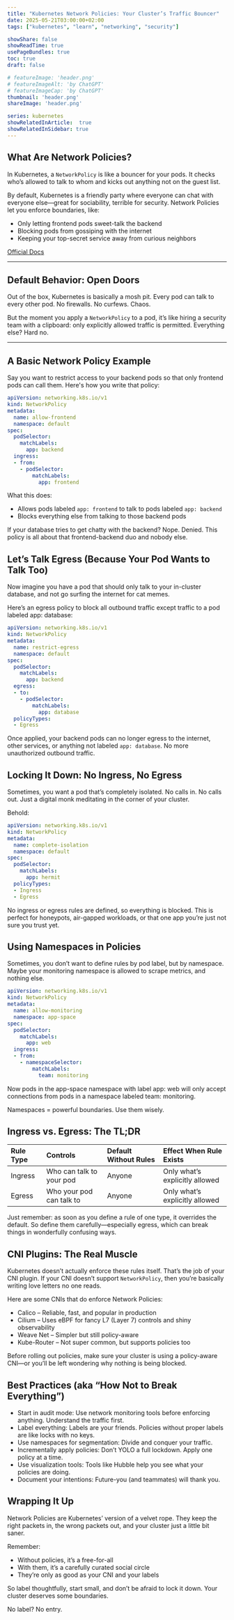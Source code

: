 ```yaml
---
title: "Kubernetes Network Policies: Your Cluster’s Traffic Bouncer"
date: 2025-05-21T03:00:00+02:00
tags: ["kubernetes", "learn", "networking", "security"]

showShare: false
showReadTime: true
usePageBundles: true
toc: true
draft: false

# featureImage: 'header.png'
# featureImageAlt: 'by ChatGPT'
# featureImageCap: 'by ChatGPT'
thumbnail: 'header.png'
shareImage: 'header.png'

series: kubernetes
showRelatedInArticle:  true
showRelatedInSidebar: true
---
```


## What Are Network Policies?

In Kubernetes, a `NetworkPolicy` is like a bouncer for your pods. It checks who’s allowed to talk to whom and kicks out anything not on the guest list.

By default, Kubernetes is a friendly party where everyone can chat with everyone else—great for sociability, terrible for security. Network Policies let you enforce boundaries, like:

* Only letting frontend pods sweet-talk the backend  
*  Blocking pods from gossiping with the internet  
*  Keeping your top-secret service away from curious neighbors

[Official Docs](https://kubernetes.io/docs/concepts/services-networking/network-policies/)

---

## Default Behavior: Open Doors

Out of the box, Kubernetes is basically a mosh pit. Every pod can talk to every other pod. No firewalls. No curfews. Chaos.

But the moment you apply a `NetworkPolicy` to a pod, it’s like hiring a security team with a clipboard: only explicitly allowed traffic is permitted. Everything else? Hard no.

---

## A Basic Network Policy Example

Say you want to restrict access to your backend pods so that only frontend pods can call them. Here's how you write that policy:

```yaml
apiVersion: networking.k8s.io/v1
kind: NetworkPolicy
metadata:
  name: allow-frontend
  namespace: default
spec:
  podSelector:
    matchLabels:
      app: backend
  ingress:
  - from:
    - podSelector:
        matchLabels:
          app: frontend
```

What this does:

* Allows pods labeled `app: frontend` to talk to pods labeled `app: backend`
* Blocks everything else from talking to those backend pods

If your database tries to get chatty with the backend? Nope. Denied. This policy is all about that frontend-backend duo and nobody else.

## Let’s Talk Egress (Because Your Pod Wants to Talk Too)

Now imagine you have a pod that should only talk to your in-cluster database, and not go surfing the internet for cat memes.

Here’s an egress policy to block all outbound traffic except traffic to a pod labeled app: database:

```yaml
apiVersion: networking.k8s.io/v1
kind: NetworkPolicy
metadata:
  name: restrict-egress
  namespace: default
spec:
  podSelector:
    matchLabels:
      app: backend
  egress:
  - to:
    - podSelector:
        matchLabels:
          app: database
  policyTypes:
  - Egress
```

Once applied, your backend pods can no longer egress to the internet, other services, or anything not labeled `app: database`. No more unauthorized outbound traffic.

## Locking It Down: No Ingress, No Egress

Sometimes, you want a pod that’s completely isolated. No calls in. No calls out. Just a digital monk meditating in the corner of your cluster.

Behold:
```yaml
apiVersion: networking.k8s.io/v1
kind: NetworkPolicy
metadata:
  name: complete-isolation
  namespace: default
spec:
  podSelector:
    matchLabels:
      app: hermit
  policyTypes:
  - Ingress
  - Egress
```

No ingress or egress rules are defined, so everything is blocked. This is perfect for honeypots, air-gapped workloads, or that one app you’re just not sure you trust yet.

## Using Namespaces in Policies

Sometimes, you don’t want to define rules by pod label, but by namespace. Maybe your monitoring namespace is allowed to scrape metrics, and nothing else.

```yaml
apiVersion: networking.k8s.io/v1
kind: NetworkPolicy
metadata:
  name: allow-monitoring
  namespace: app-space
spec:
  podSelector:
    matchLabels:
      app: web
  ingress:
  - from:
    - namespaceSelector:
        matchLabels:
          team: monitoring
```

Now pods in the app-space namespace with label app: web will only accept connections from pods in a namespace labeled team: monitoring.

Namespaces = powerful boundaries. Use them wisely.

## Ingress vs. Egress: The TL;DR

| Rule Type | Controls | Default Without Rules | Effect When Rule Exists |
|:---|:---|:---|:---|
| Ingress | Who can talk to your pod | Anyone | Only what’s explicitly allowed |
| Egress | Who your pod can talk to | Anyone | Only what’s explicitly allowed |

Just remember: as soon as you define a rule of one type, it overrides the default. So define them carefully—especially egress, which can break things in wonderfully confusing ways.

## CNI Plugins: The Real Muscle

Kubernetes doesn’t actually enforce these rules itself. That’s the job of your CNI plugin. If your CNI doesn’t support `NetworkPolicy`, then you’re basically writing love letters no one reads.

Here are some CNIs that do enforce Network Policies:
* Calico – Reliable, fast, and popular in production
* Cilium – Uses eBPF for fancy L7 (Layer 7) controls and shiny observability
* Weave Net – Simpler but still policy-aware
* Kube-Router – Not super common, but supports policies too

Before rolling out policies, make sure your cluster is using a policy-aware CNI—or you’ll be left wondering why nothing is being blocked.

## Best Practices (aka “How Not to Break Everything”)
* Start in audit mode: Use network monitoring tools before enforcing anything. Understand the traffic first.
* Label everything: Labels are your friends. Policies without proper labels are like locks with no keys.
* Use namespaces for segmentation: Divide and conquer your traffic.
* Incrementally apply policies: Don’t YOLO a full lockdown. Apply one policy at a time.
* Use visualization tools: Tools like Hubble help you see what your policies are doing.
* Document your intentions: Future-you (and teammates) will thank you.

## Wrapping It Up

Network Policies are Kubernetes’ version of a velvet rope. They keep the right packets in, the wrong packets out, and your cluster just a little bit saner.

Remember:
* Without policies, it’s a free-for-all
* With them, it’s a carefully curated social circle
* They’re only as good as your CNI and your labels

So label thoughtfully, start small, and don’t be afraid to lock it down. Your cluster deserves some boundaries.

No label? No entry.